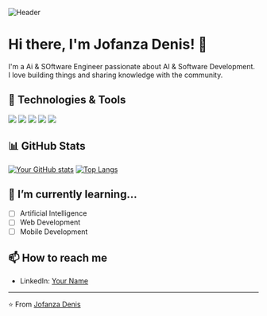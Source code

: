 ![Header](https://github.com/DenisKai7/DenisKai7/blob/main/assets/banner.png)
# Hi there, I'm Jofanza Denis! 👋

I'm a Ai & SOftware Engineer passionate about AI & Software Development. I love building things and sharing knowledge with the community.

## 🔧 Technologies & Tools
![](https://img.shields.io/badge/Code-Python-informational?style=flat&logo=python&logoColor=white&color=2bbc8a)
![](https://img.shields.io/badge/Code-JavaScript-informational?style=flat&logo=javascript&logoColor=white&color=2bbc8a)
![](https://img.shields.io/badge/Tools-Docker-informational?style=flat&logo=docker&logoColor=white&color=2bbc8a)
![](https://img.shields.io/badge/Cloud-AWS-informational?style=flat&logo=amazon-aws&logoColor=white&color=2bbc8a)
![](https://img.shields.io/badge/OS-Linux-informational?style=flat&logo=linux&logoColor=white&color=2bbc8a)

## 📊 GitHub Stats
[![Your GitHub stats](https://github-readme-stats.vercel.app/api?username=DenisKai7&show_icons=true&theme=radical)](https://github.com/DenisKai7)
[![Top Langs](https://github-readme-stats.vercel.app/api/top-langs/?username=DenisKai7&layout=compact&theme=radical)](https://github.com/DenisKai7)

## 🌱 I’m currently learning...
- [ ] Artificial Intelligence  
- [ ] Web Development  
- [ ] Mobile Development  

## 📫 How to reach me
- LinkedIn: [Your Name](https://linkedin.com/in/jofanza-denis-aldida-2a06262a9/)  

---
⭐ From [Jofanza Denis](https://github.com/DenisKai7)

